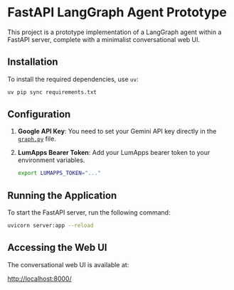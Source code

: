 # FastAPI LangGraph Agent Prototype

This project is a prototype implementation of a LangGraph agent within a FastAPI server, complete with a minimalist conversational web UI.

## Installation

To install the required dependencies, use `uv`:

```bash
uv pip sync requirements.txt
```

## Configuration

1.  **Google API Key**: You need to set your Gemini API key directly in the [`graph.py`](./graph.py) file.

2.  **LumApps Bearer Token**: Add your LumApps bearer token to your environment variables.

    ```bash
    export LUMAPPS_TOKEN="..."
    ```

## Running the Application

To start the FastAPI server, run the following command:

```bash
uvicorn server:app --reload
```

## Accessing the Web UI

The conversational web UI is available at:

[http://localhost:8000/](http://localhost:8000/)